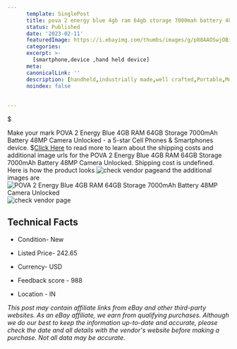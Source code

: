 ```yaml
---
      template: SinglePost
      title: pova 2 energy blue 4gb ram 64gb storage 7000mah battery 48mp camera unlocked
      status: Published
      date: '2023-02-11'
      featuredImage: https://i.ebayimg.com/thumbs/images/g/p88AAOSwjOBiD4sB/s-l225.jpg
      categories: 
      excerpt: >-
        [smartphone,device ,hand held device]
      meta:
      canonicalLink: ''
      description: [handheld,industrially made,well crafted,Portable,Mobile,Compact,Convenient,Lightweight,Maneuverable,Man-portable,Miniature,Carriable,Hand-held,Light,Holdable,Transportable,Mobile device,Pocket-sized,On-the-go,Wireless,Cordless,Compact size,Convenient size, smartphone,device ,hand held device]
      noindex: false
      
        
---
```

$

Make your mark POVA 2 Energy Blue 4GB RAM 64GB Storage 7000mAh Battery  48MP Camera Unlocked - a 5-star Cell Phones & Smartphones device.
$[Click Here](https://www.ebay.com/itm/203598036894?hash=item2f67637f9e%3Ag%3Ap88AAOSwjOBiD4sB&mkevt=1&mkcid=1&mkrid=711-53200-19255-0&campid=%253CePNCampaignId%253E&customid=%253CreferenceId%253E&toolid=10049) to read more to learn about the shipping costs and additional image urls for the POVA 2 Energy Blue 4GB RAM 64GB Storage 7000mAh Battery  48MP Camera Unlocked. Shipping cost is undefined. Here is how the product looks ![check vendor page](https://i.ebayimg.com/thumbs/images/g/p88AAOSwjOBiD4sB/s-l225.jpg)and the additional images are![POVA 2 Energy Blue 4GB RAM 64GB Storage 7000mAh Battery  48MP Camera Unlocked](https://i.ebayimg.com/images/g/p88AAOSwjOBiD4sB/s-l300.jpg)![check vendor page](https://origin-galleryplus.ebayimg.com/ws/web/203598036894_2_0_1/225x225.jpg,https://origin-galleryplus.ebayimg.com/ws/web/203598036894_3_0_1/225x225.jpg,https://origin-galleryplus.ebayimg.com/ws/web/203598036894_4_0_1/225x225.jpg,https://origin-galleryplus.ebayimg.com/ws/web/203598036894_5_0_1/225x225.jpg)



 ## Technical Facts 



     
      

 - Condition- New 


      

 - Listed Price- 242.65 


      

 - Currency- USD 


      

 - Feedback score - 988 


      

 - Location - IN 


      
      

 *_This post may contain affiliate links from eBay and other third-party websites. As an eBay affiliate, we earn from qualifying purchases. Although we do our best to keep the information up-to-date and accurate, please check the date and all details with the vendor's website before making a purchase. Not all data may be accurate._*






